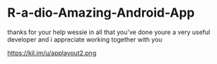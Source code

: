 # R-a-dio-Amazing-Android-App
thanks for your help wessie in all that you've done youre a very useful developer and i appreciate working together with you

<img>https://kil.im/u/applayout2.png</img>
